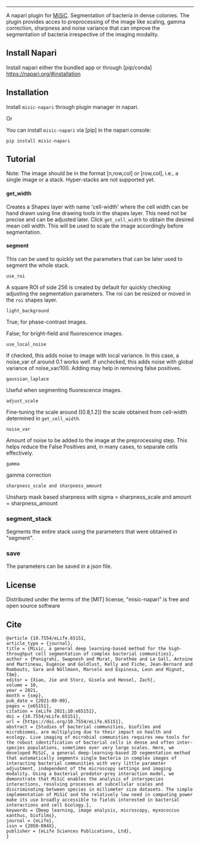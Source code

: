 
<!-- [![License](https://img.shields.io/pypi/l/misic-napari-plugin.svg?color=green)](https://github.com/pswap/misic-napari-plugin/raw/master/LICENSE)
[![PyPI](https://img.shields.io/pypi/v/misic-napari-plugin.svg?color=green)](https://pypi.org/project/misic-napari-plugin)
[![Python Version](https://img.shields.io/pypi/pyversions/misic-napari-plugin.svg?color=green)](https://python.org)
[![tests](https://github.com/pswap/misic-napari-plugin/workflows/tests/badge.svg)](https://github.com/pswap/misic-napari-plugin/actions)
[![codecov](https://codecov.io/gh/pswap/misic-napari-plugin/branch/master/graph/badge.svg)](https://codecov.io/gh/pswap/misic-napari-plugin) -->

----------------------------------

<!--
Don't miss the full getting started guide to set up your new package:
https://github.com/napari/cookiecutter-napari-plugin#getting-started

and review the napari docs for plugin developers:
https://napari.org/docs/plugins/index.html
-->

A napari plugin for [MiSiC](https://elifesciences.org/articles/65151). Segmentation of bacteria in dense colonies. 
The plugin provides acces to preprocessing of the image like scaling, gamma correction, sharpness and noise variance that can improve the segmentation of bacteria irrespective of the imaging modality.

## Install Napari
Install napari either the bundled app or through [pip/conda]
https://napari.org/#installation

## Installation

Install `misic-napari` through plugin manager in napari.

Or

You can install `misic-napari` via [pip] in the napari console:

    pip install misic-napari

## Tutorial
Note: 
The image should be in the format [n,row,col] or [row,col], i.e., a single image or a stack. Hyper-stacks are not supported yet. 

#### get_width


Creates a Shapes layer with name 'cell-width' where the cell width can be hand drawn using line drawing tools in the shapes layer. This need not be precise and can be adjusted later. Click `get_cell_width` to obtain the desired mean cell width. This will be used to scale the image accordingly before segmentation.
 
#### segment

This can be used to quickly set the parameters that can be later used to segment the whole stack.

```
use_roi
```
A square ROI of side 256 is created by default for quickly checking adjusting the segmentation parameters. The roi can be resized or moved in the `roi` shapes layer.

```
light_background
```
True; for phase-contrast images.

False; for bright-field and fluorescence images.

```
use_local_noise
```
If checked, this adds noise to image with local variance. In this case, a noise_var of around 0.1 works well. If unchecked, this adds noise with global variance of noise_var/100. Adding may help in removing false positives.

```
gaussian_laplace
```
Useful when segmenting fluorescence images. 

```
adjust_scale
```
Fine-tuning the scale around ([0.8,1.2]) the scale obtained from cell-width determined in `get_cell_width`.

```
noise_var
```
Amount of noise to be added to the image at the preprocessing step. This helps reduce the False Positives and, in many cases, to separate cells effectively. 
```
gamma
```
gamma correction 

```
sharpness_scale and sharpness_amount
```
Unsharp mask based sharpness with sigma = sharpness_scale and amount = sharpness_amount



### segment_stack
Segments the entire stack using the parameters that were obtained in "segment".


### save
The parameters can be saved in a json file. 

## License

Distributed under the terms of the [MIT] license,
"misic-napari" is free and open source software

## Cite
```
@article {10.7554/eLife.65151,
article_type = {journal},
title = {Misic, a general deep learning-based method for the high-throughput cell segmentation of complex bacterial communities},
author = {Panigrahi, Swapnesh and Murat, Dorothée and Le Gall, Antoine and Martineau, Eugénie and Goldlust, Kelly and Fiche, Jean-Bernard and Rombouts, Sara and Nöllmann, Marcelo and Espinosa, Leon and Mignot, Tâm},
editor = {Xiao, Jie and Storz, Gisela and Hensel, Zach},
volume = 10,
year = 2021,
month = {sep},
pub_date = {2021-09-09},
pages = {e65151},
citation = {eLife 2021;10:e65151},
doi = {10.7554/eLife.65151},
url = {https://doi.org/10.7554/eLife.65151},
abstract = {Studies of bacterial communities, biofilms and microbiomes, are multiplying due to their impact on health and ecology. Live imaging of microbial communities requires new tools for the robust identification of bacterial cells in dense and often inter-species populations, sometimes over very large scales. Here, we developed MiSiC, a general deep-learning-based 2D segmentation method that automatically segments single bacteria in complex images of interacting bacterial communities with very little parameter adjustment, independent of the microscopy settings and imaging modality. Using a bacterial predator-prey interaction model, we demonstrate that MiSiC enables the analysis of interspecies interactions, resolving processes at subcellular scales and discriminating between species in millimeter size datasets. The simple implementation of MiSiC and the relatively low need in computing power make its use broadly accessible to fields interested in bacterial interactions and cell biology.},
keywords = {Deep learning, image analysis, microscopy, myxococcus xanthus, biofilms},
journal = {eLife},
issn = {2050-084X},
publisher = {eLife Sciences Publications, Ltd},
}
```
